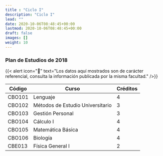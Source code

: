 ```yaml
---
title : "Ciclo I"
description: "Ciclo I"
lead: ""
date: 2020-10-06T08:48:45+00:00
lastmod: 2020-10-06T08:48:45+00:00
draft: false
images: []
weight: 10
---
```


### Plan de Estudios de 2018

{{< alert icon="🚨" text="Los datos aquí mostrados son de carácter referencial, consulta la información publicada por la misma facultad." />}}

| Código | Curso                            | Créditos |
| ------ | -------------------------------- | -------- |
| CBO101 | Lenguaje                         | 4        |
| CBO102 | Métodos de Estudio Universitario | 3        |
| CBO103 | Gestión Personal                 | 3        |
| CBO104 | Cálculo I                        | 4        |
| CBO105 | Matemática Básica                | 4        |
| CBO106 | Biología                         | 4        |
| CBE013 | Física General I                 | 2        |